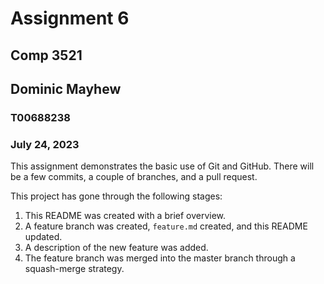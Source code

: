 # Assignment 6
## Comp 3521
## Dominic Mayhew
### T00688238
### July 24, 2023

This assignment demonstrates the basic use of Git and GitHub. There will be a few commits, a couple of branches, and a pull request.

This project has gone through the following stages:
1. This README was created with a brief overview.
1. A feature branch was created, `feature.md` created, and this README updated.
1. A description of the new feature was added.
1. The feature branch was merged into the master branch through a squash-merge strategy.
